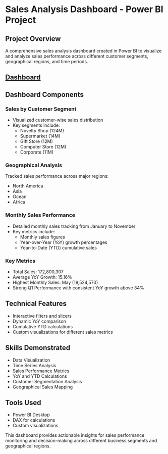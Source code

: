 # Sales Analysis Dashboard - Power BI Project

## Project Overview
A comprehensive sales analysis dashboard created in Power BI to visualize and analyze sales performance across different customer segments, geographical regions, and time periods.
## [Dashboard](PowerBI/Sales/Sales.pdf)
## Dashboard Components

### Sales by Customer Segment
- Visualized customer-wise sales distribution
- Key segments include:
  - Novelty Shop (124M)
  - Supermarket (14M)
  - Gift Store (12M)
  - Computer Store (12M)
  - Corporate (11M)

### Geographical Analysis
Tracked sales performance across major regions:
- North America
- Asia
- Ocean
- Africa

### Monthly Sales Performance
- Detailed monthly sales tracking from January to November
- Key metrics include:
  - Monthly sales figures
  - Year-over-Year (YoY) growth percentages
  - Year-to-Date (YTD) cumulative sales

### Key Metrics
- Total Sales: 172,800,307
- Average YoY Growth: 15.16%
- Highest Monthly Sales: May (18,524,570)
- Strong Q1 Performance with consistent YoY growth above 34%

## Technical Features
- Interactive filters and slicers
- Dynamic YoY comparison
- Cumulative YTD calculations
- Custom visualizations for different sales metrics

## Skills Demonstrated
- Data Visualization
- Time Series Analysis
- Sales Performance Metrics
- YoY and YTD Calculations
- Customer Segmentation Analysis
- Geographical Sales Mapping

## Tools Used
- Power BI Desktop
- DAX for calculations
- Custom visualizations

This dashboard provides actionable insights for sales performance monitoring and decision-making across different business segments and geographical regions.
